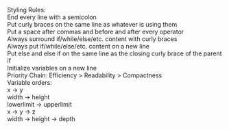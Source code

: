Styling Rules:<br/>
End every line with a semicolon<br/>
Put curly braces on the same line as whatever is using them<br/>
Put a space after commas and before and after every operator<br/>
Always surround if/while/else/etc. content with curly braces<br/>
Always put if/while/else/etc. content on a new line<br/>
Put else and else if on the same line as the closing curly brace of the parent if<br/>
Initialize variables on a new line<br/>
Priority Chain: Efficiency > Readability > Compactness<br/>
Variable orders:<br/>
x -> y<br/>
width -> height<br/>
lowerlimit -> upperlimit<br/>
x -> y -> z<br/>
width -> height -> depth<br/>
